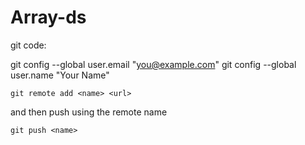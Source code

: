# Array-ds

git code:

  git config --global user.email "you@example.com"
  git config --global user.name "Your Name"


  
    git remote add <name> <url>

and then push using the remote name

    git push <name>
